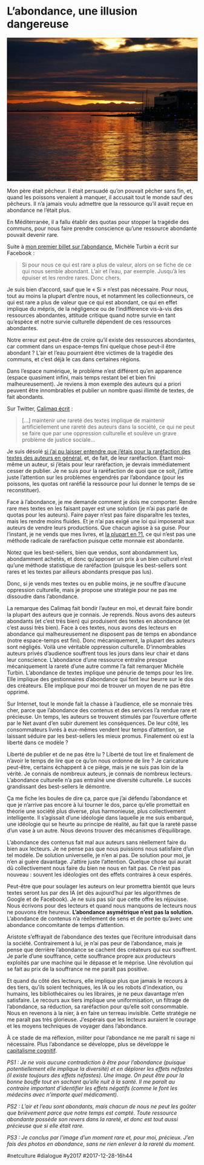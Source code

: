 # L’abondance, une illusion dangereuse

![Un moment rare](_i/rare1.webp)

Mon père était pêcheur. Il était persuadé qu’on pouvait pêcher sans fin, et, quand les poissons venaient à manquer, il accusait tout le monde sauf des pêcheurs. Il n’a jamais voulu admettre que la ressource qu’il avait reçue en abondance ne l’était plus.

En Méditerranée, il a fallu établir des quotas pour stopper la tragédie des communs, pour nous faire prendre conscience qu’une ressource abondante pouvait devenir rare.

Suite à [mon premier billet sur l’abondance](labondance-est-elle-un-probleme.md), Michèle Turbin a écrit sur Facebook :

>Si pour nous ce qui est rare a plus de valeur, alors on se fiche de ce qui nous semble abondant. L’air et l’eau, par exemple. Jusqu’à les épuiser et les rendre rares. Donc chers.

Je suis bien d’accord, sauf que le « Si » n’est pas nécessaire. Pour nous, tout au moins la plupart d’entre nous, et notamment les collectionneurs, ce qui est rare a plus de valeur que ce qui est abondant, ce qui en effet implique du mépris, de la négligence ou de l’indifférence vis-à-vis des ressources abondantes, attitude critique quand notre survie en tant qu’espèce et notre survie culturelle dépendent de ces ressources abondantes.

Notre erreur est peut-être de croire qu’il existe des ressources abondantes, car comment dans un espace-temps fini quelque chose peut-il être abondant ? L’air et l’eau pourraient être victimes de la tragédie des communs, et c’est déjà le cas dans certaines régions.

Dans l’espace numérique, le problème n’est différent qu’en apparence (espace quasiment infini, mais temps restant bel et bien fini malheureusement). Je reviens à mon exemple des auteurs qui a priori peuvent être innombrables et publier un nombre quasi illimité de textes, de fait abondants.

Sur Twitter, [Calimaq écrit](https://twitter.com/Calimaq/status/946306487172976640) :

>[…] maintenir une rareté des textes implique de maintenir artificiellement une rareté des auteurs dans la société, ce qui ne peut se faire que par une oppression culturelle et soulève un grave problème de justice sociale…

Je suis désolé [si j’ai pu laisser entendre que j’étais pour la raréfaction des textes des auteurs en général](labondance-est-elle-un-probleme.md), et, de fait, de leur raréfaction. Étant moi-même un auteur, si j’étais pour leur raréfaction, je devrais immédiatement cesser de publier. Je ne suis pour la raréfaction de quoi que ce soit, j’attire juste l’attention sur les problèmes engendrés par l’abondance (pour les poissons, les quotas ont raréfié la ressource pour lui donner le temps de se reconstituer).

Face à l’abondance, je me demande comment je dois me comporter. Rendre rare mes textes en les faisant payer est une solution (je n’ai pas parlé de quotas pour les auteurs). Faire payer n’est pas faire disparaître les textes, mais les rendre moins fluides. Et je n’ai pas exigé une loi qui imposerait aux auteurs de vendre leurs productions. Que chacun agisse à sa guise. Pour l’instant, je ne vends que mes livres, et [la plupart en ?1](je-ne-donne-plus-je-vends-en-g1.md), ce qui n’est pas une méthode radicale de raréfaction puisque cette monnaie est abondante.

Notez que les best-sellers, bien que vendus, sont abondamment lus, abondamment achetés, et donc qu’apposer un prix à un bien culturel n’est qu’une méthode statistique de raréfaction (puisque les best-sellers sont rares et les textes par ailleurs abondants presque pas lus).

Donc, si je vends mes textes ou en publie moins, je ne souffre d’aucune oppression culturelle, mais je propose une stratégie pour ne pas me dissoudre dans l’abondance.

La remarque des Calimaq fait bondir l’auteur en moi, et devrait faire bondir la plupart des auteurs que je connais. Je reprends. Nous avons des auteurs abondants (et c’est très bien) qui produisent des textes en abondance (et c’est aussi très bien). Face à ces textes, nous avons des lecteurs en abondance qui malheureusement ne disposent pas de temps en abondance (notre espace-temps est fini). Donc mécaniquement, la plupart des auteurs sont négligés. Voilà une véritable oppression culturelle. D’innombrables auteurs privés d’audience souffrent tous les jours dans leur chair et dans leur conscience. L’abondance d’une ressource entraîne presque mécaniquement la rareté d’une autre comme l’a fait remarquer Michèle Turbin. L’abondance de textes implique une pénurie de temps pour les lire. Elle implique des gestionnaires d’abondance qui font leur beurre sur le dos des créateurs. Elle implique pour moi de trouver un moyen de ne pas être opprimé.

Sur Internet, tout le monde fait la chasse à l’audience, elle se monnaie très cher, parce que l’abondance des contenus et des services l’a rendue rare et précieuse. Un temps, les auteurs se trouvent stimulés par l’ouverture offerte par le Net avant d’en subir durement les conséquences. De leur côté, les consommateurs livrés à eux-mêmes vendent leur temps d’attention, se laissant séduire par les best-sellers les mieux promus. Finalement où est la liberté dans ce modèle ?

Liberté de publier et de ne pas être lu ? Liberté de tout lire et finalement de n’avoir le temps de lire que ce qu’on nous ordonne de lire ? Je caricature peut-être, certains échappent à ce piège, mais je ne suis pas loin de la vérité. Je connais de nombreux auteurs, je connais de nombreux lecteurs. L’abondance culturelle n’a pas entraîné une diversité culturelle. Le succès grandissant des best-sellers le démontre.

Ça me fiche les boules de dire ça, parce que j’ai défendu l’abondance et que je n’arrive pas encore à lui tourner le dos, parce qu’elle promettait en théorie une société plus diverse, plus harmonieuse, plus collectivement intelligente. Il s’agissait d’une idéologie dans laquelle je me suis embarqué, une idéologie qui se heurte au principe de réalité, au fait que la rareté passe d’un vase à un autre. Nous devons trouver des mécanismes d’équilibrage.

L’abondance des contenus fait mal aux auteurs sans réellement faire du bien aux lecteurs. Je ne pense pas que nous puissions nous satisfaire d’un tel modèle. De solution universelle, je n’en ai pas. De solution pour moi, je n’en ai guère davantage. J’attire juste l’attention. Quelque chose qui aurait dû collectivement nous faire du bien ne nous en fait pas. Ce n’est pas nouveau : souvent les idéologies ont des effets contraires à ceux espérés.

Peut-être que pour soulager les auteurs on leur promettra bientôt que leurs textes seront lus par des IA (et dès aujourd’hui par les algorithmes de Google et de Facebook). Je ne suis pas sûr que cette offre les réjouisse. Nous écrivons pour des lecteurs et quand nous manquons de lecteurs nous ne pouvons être heureux. **L’abondance asymétrique n’est pas la solution.** L’abondance de contenus n’a réellement de sens et de portée qu’avec une abondance concomitante de temps d’attention.

Aristote s’effrayait de l’abondance des textes que l’écriture introduisait dans la société. Contrairement à lui, je n’ai pas peur de l’abondance, mais je pense que derrière l’abondance se cachent des créateurs qui eux souffrent. Je parle d’une souffrance, cette souffrance propre aux producteurs exploités par une machine qui le dépasse et le méprise. Une révolution qui se fait au prix de la souffrance ne me paraît pas positive.

Et quand du côté des lecteurs, elle implique plus que jamais le recours à des tiers, qu’ils soient techniques, les IA ou les robots d’indexation, ou humains, les bibliothécaires ou les libraires, je ne peux davantage m’en satisfaire. Le recours aux tiers implique une uniformisation, un filtrage de l’abondance, sa réduction, sa raréfaction pour qu’elle soit consommable. Nous en revenons à la nier, à en faire un terreau invisible. Cette stratégie ne me paraît pas très glorieuse. J’espérais que les lecteurs auraient le courage et les moyens techniques de voyager dans l’abondance.

À ce stade de ma réflexion, militer pour l’abondance ne me paraît ni sage ni nécessaire. Plus l’abondance se développe, plus se développe le [capitalisme cognitif](#capitalisme-cognitif).

*PS1 : Je ne vois aucune contradiction à être pour l’abondance (puisque potentiellement elle implique la diversité) et en déplorer les effets néfastes (il existe toujours des effets néfastes). Une image. On peut être pour la bonne bouffe tout en sachant qu’elle nuit à la santé. Il me paraît au contraire important d’identifier les effets négatifs (comme le font les médecins avec n’importe quel médicament).*

*PS2 : L’air et l’eau sont abondants, mais chacun de nous ne peut les goûter que brièvement parce que notre temps est compté. Toute ressource abondante possède son revers dans la rareté, et donc est tout aussi précieuse que si elle était rare.*

*PS3 : Je conclus par l’image d’un moment rare et, pour moi, précieux. J’en fais des photos en abondance, sans ne rien enlever à la rareté du moment.*

#netculture #dialogue #y2017 #2017-12-28-16h44

